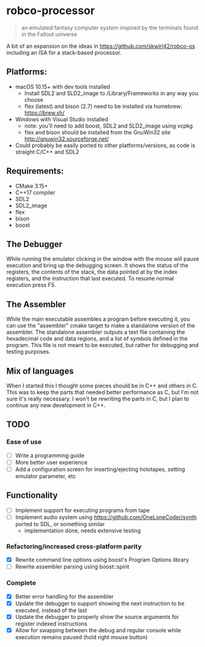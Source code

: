 # robco-processor
> an emulated fantasy computer system inspired by the terminals found in the Fallout universe

A bit of an expansion on the ideas in https://github.com/skwirl42/robco-os including an ISA for a stack-based processor.

## Platforms:
- macOS 10.15+ with dev tools installed
  * Install SDL2 and SLD2_image to /Library/Frameworks in any way you choose
  * flex (latest) and bison (2.7) need to be installed via homebrew: https://brew.sh/
- Windows with Visual Studio installed
  * note: you'll need to add boost, SDL2 and SLD2_image using vcpkg
  * flex and bison should be installed from the GnuWin32 site http://gnuwin32.sourceforge.net/
- Could probably be easily ported to other platforms/versions, as code is straight C/C++ and SDL2

## Requirements:
- CMake 3.15+
- C++17 compiler
- SDL2
- SDL2_image
- flex
- bison
- boost

## The Debugger
While running the emulator clicking in the window with the mouse will pause execution and bring up the debugging screen. It shows the status of the registers, the contents of the stack, the data pointed at by the index registers, and the instruction that last executed. To resume normal execution press F5.

## The Assembler
While the main executable assembles a program before executing it, you can use the "assembler" cmake target to make a standalone version of the assembler. The standalone assembler outputs a text file containing the hexadecimal code and data regions, and a list of symbols defined in the program. This file is not meant to be executed, but rather for debugging and testing purposes.

## Mix of languages
When I started this I thought some pieces should be in C++ and others in C. This was to keep the parts that needed better performance as C, but I'm not sure it's really necessary. I won't be rewriting the parts in C, but I plan to continue any new development in C++.

## TODO
### Ease of use
- [ ] Write a programming guide
- [ ] More better user experience
- [ ] Add a configuration screen for inserting/ejecting holotapes, setting emulator parameter, etc
## Functionality
- [ ] Implement support for executing programs from tape
- [ ] Implement audio system using https://github.com/OneLoneCoder/synth ported to SDL, or something similar
  - implementation done, needs extensive testing
### Refactoring/increased cross-platform parity
- [x] Rewrite command line options using boost's Program Options library
- [ ] Rewrite assembler parsing using boost::spirit
### Complete
- [x] Better error handling for the assembler
- [x] Update the debugger to support showing the next instruction to be executed, instead of the last
- [x] Update the debugger to properly show the source arguments for register indexed instructions
- [x] Allow for swapping between the debug and regular console while execution remains paused (hold right mouse button)
